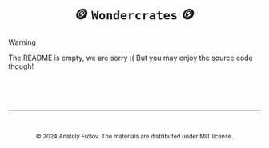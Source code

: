<h1 align="center">🪙 <code>Wondercrates</code> 🪙</h1>

> [!WARNING]
> The README is empty, we are sorry :(
> But you may enjoy the source code though!

<br>
<br>
<br>
<hr>
<br>

<p align="center"><sub>&copy; 2024 Anatoly Frolov. The materials are distributed under MIT license.</sub></p>